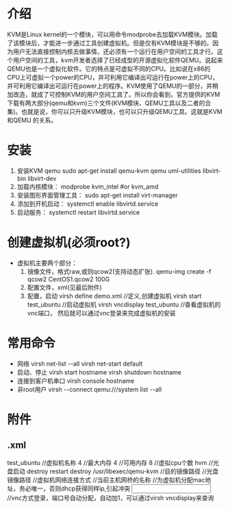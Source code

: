 # 介绍
KVM是Linux kernel的一个模块，可以用命令modprobe去加载KVM模块。加载了该模块后，才能进一步通过工具创建虚拟机。但是仅有KVM模块是不够的。因为用户无法直接控制内核去做事情，还必须有一个运行在用户空间的工具才行。这个用户空间的工具，kvm开发者选择了已经成型的开源虚拟化软件QEMU。说起来QEMU也是一个虚拟化软件。它的特点是可虚拟不同的CPU。比如说在x86的CPU上可虚拟一个power的CPU，并可利用它编译出可运行在power上的CPU，并可利用它编译出可运行在power上的程序。KVM使用了QEMU的一部分，并稍加改造，就成了可控制KVM的用户空间工具了。所以你会看到，官方提供的KVM下载有两大部分(qemu和kvm)三个文件(KVM模块、QEMU工具以及二者的合集)。也就是说，你可以只升级KVM模块，也可以只升级QEMU工具。这就是KVM和QEMU 的关系。
# 安装
1. 安装KVM qemu
sudo apt-get install qemu-kvm qemu uml-utilities libvirt-bin libvirt-dev
2. 加载内核模块：
modprobe kvm_intel #or kvm_amd
3. 安装图形界面管理工具：
sudo apt-get install virt-manager
4. 添加到开机启动：
systemctl enable libvirtd.service
5. 启动服务：
systemctl restart libvirtd.service
# 创建虚拟机(必须root?)
- 虚拟机主要两个部分：
	1. 镜像文件，格式raw,或则qcow2(支持动态扩张).
	qemu-img create -f qcow2 CentOS1.qcow2 100G
	2. 配置文件，xml(见最后附件)
	3. 配置，启动
    virsh define demo.xml 	//定义,创建虚拟机
	virsh start test_ubuntu 	//启动虚拟机
	virsh vncdisplay test_ubuntu 	//查看虚拟机的vnc端口， 然后就可以通过vnc登录来完成虚拟机的安装

# 常用命令
- 网络
virsh net-list --all
virsh net-start default
- 启动、停止
virsh start hostname
virsh shutdown hostname
- 连接到客户机串口
virsh console hostname
- 非root用户
virsh --connect qemu:///system list --all

# 附件
## .xml
>
<domain type='kvm'>
	<name>test_ubuntu</name> 	//虚拟机名称
	<memory unit='GiB'>4</memory> 	//最大内存
	<currentMemory unit='GiB'>4</currentMemory> 	//可用内存
	<vcpu>8</vcpu> 	//虚拟cpu个数
	<os>
		<type arch='x86_64' machine='pc'>hvm</type>
		<boot dev='cdrom'/> 	//光盘启动
	</os>
	<features>
		<acpi/>
		<apic/>
		<pae/>
	</features>
	<clock offset='localtime'/>
		<on_poweroff>destroy</on_poweroff>
		<on_reboot>restart</on_reboot>
		<on_crash>destroy</on_crash>
	<devices>
		<emulator>/usr/libexec/qemu-kvm</emulator>
		<disk type='file' device='disk'>
			<driver name='qemu' type='qcow2'/>
			<source file='/var/lib/libvirt/images/test.qcow2'/> 	//目的镜像路径
			<target dev='hda' bus='ide'/>
		</disk>
		<disk type='file' device='cdrom'>
			<source file='/var/lib/libvirt/images/ubuntu.iso'/> 	//光盘镜像路径
			<target dev='hdb' bus='ide'/>
		</disk>
		<interface type='bridge'> 	//虚拟机网络连接方式
			<source bridge='kvmbr0'/> 	//当前主机网桥的名称
			<mac address="00:16:3e:5d:aa:a8"/> 	//为虚拟机分配mac地址，务必唯一，否则dhcp获得同样ip,引起冲突
		</interface>
		<input type='mouse' bus='ps2'/>
		<graphics type='vnc' port='-1' autoport='yes' listen = '0.0.0.0' keymap='en-us'/>	//vnc方式登录，端口号自动分配，自动加1，可以通过virsh vncdisplay来查询
	</devices>
</domain>

